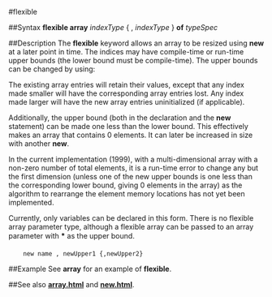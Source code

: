 
#flexible

##Syntax
**flexible array** _indexType_ { , _indexType_ } **of** _typeSpec_


##Description
The **flexible** keyword allows an array to be resized using **new** at a later point in time. The indices may have compile-time or run-time upper bounds (the lower bound must be compile-time). The upper bounds can be changed by using:

The existing array entries will retain their values, except that any index made smaller will have the corresponding array entries lost. Any index made larger will have the new array entries uninitialized (if applicable).

Additionally, the upper bound (both in the declaration and the **new** statement) can be made one less than the lower bound. This effectively makes an array that contains 0 elements. It can later be increased in size with another **new**.

In the current implementation (1999), with a multi-dimensional array with a non-zero number of total elements, it is a run-time error to change any but the first dimension (unless one of the new upper bounds is one less than the corresponding lower bound, giving 0 elements in the array) as the algorithm to rearrange the element memory locations has not yet been implemented.

Currently, only variables can be declared in this form. There is no flexible array parameter type, although a flexible array can be passed to an array parameter with &#147;__*__&#148; as the upper bound.

        new name , newUpper1 {,newUpper2}
##Example
See **array** for an example of **flexible**.


##See also
**[array.html](array)** and **[new.html](new)**.

